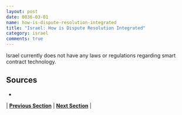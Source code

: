 ```yaml
---
layout: post
date: 0036-03-01
name: how-is-dispute-resolution-integrated
title: "Israel: How is Dispute Resolution Integrated"
category: israel
comments: true
---
```


Israel currently does not have any laws or regulations regarding smart contract technology. 

Sources 
-- 
- 


| **[Previous Section](https://neo-project.github.io/global-blockchain-compliance-hub//israel/israel-smart-contracts.html)** | **[Next Section]( https://neo-project.github.io/global-blockchain-compliance-hub//israel/israel-nullify-smart-contracts.html)** |
